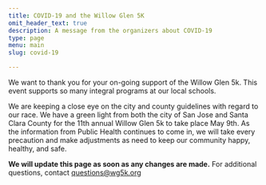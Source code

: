 ```yaml
---
title: COVID-19 and the Willow Glen 5K 
omit_header_text: true
description: A message from the organizers about COVID-19
type: page
menu: main
slug: covid-19

---
```

We want to thank you for your on-going support of the Willow Glen 5k. This event supports so many integral programs at our local schools.

We are keeping a close eye on the city and county guidelines with regard to our race.  We have a green light from both the city of San Jose and Santa Clara County for the 11th annual Willow Glen 5k to take place May 9th. As the information from Public Health continues to come in, we will take every precaution and make adjustments as need to keep our community happy, healthy, and safe.

<strong>We will update this page as soon as any changes are made.</strong>  For additional questions, contact [questions@wg5k.org](mailto:questions@willowglen5k.org)
